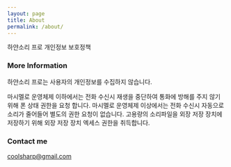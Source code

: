 ```yaml
---
layout: page
title: About
permalink: /about/
---
```


하얀소리 프로 개인정보 보호정책

### More Information

하얀소리 프로는 사용자의 개인정보를 수집하지 않습니다.

마시멜로 운영체제 이하에서는 전화 수신시 재생을 중단하여 통화에 방해를 주지 않기 위해 폰 상태 권한을 요청 합니다.
마시멜로 운영체제 이상에서는 전화 수신시 자동으로 소리가 줄어들어 별도의 권한 요청이 없습니다.
고용량의 소리파일을 외장 저장 장치에 저장하기 위해 외장 저장 장치 엑세스 권한을 취득합니다.

### Contact me

[coolsharp@gmail.com](mailto:coolsharp@gmail.com)
